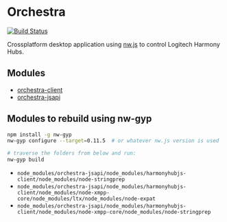 # Orchestra
[![Build Status](https://travis-ci.org/swissmanu/orchestra.svg)](https://travis-ci.org/swissmanu/orchestra)

Crossplatform desktop application using [nw.js](https://github.com/nwjs/nw.js) to control Logitech Harmony Hubs.

## Modules

* [orchestra-client](https://github.com/swissmanu/orchestra-client)
* [orchestra-jsapi](https://github.com/swissmanu/orchestra-jsapi)


## Modules to rebuild using nw-gyp

```bash
npm install -g nw-gyp
nw-gyp configure --target=0.11.5  # or whatever nw.js version is used

# traverse the folders from below and run:
nw-gyp build
```

* `node_modules/orchestra-jsapi/node_modules/harmonyhubjs-client/node_modules/node-stringprep`
* `node_modules/orchestra-jsapi/node_modules/harmonyhubjs-client/node_modules/node-xmpp-core/node_modules/ltx/node_modules/node-expat`
* `node_modules/orchestra-jsapi/node_modules/harmonyhubjs-client/node_modules/node-xmpp-core/node_modules/node-stringprep`
